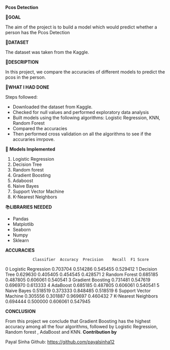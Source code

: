 **Pcos Detection**

🎯**GOAL**

The aim of the project is to build a model which would predict whether a person has the Pcos Detection

🧵**DATASET**

The dataset was taken from the Kaggle.

🧾**DESCRIPTION**

In this project, we compare the accuracies of different models to predict the pcos in the person.

🧮**WHAT I HAD DONE**

Steps followed:
* Downloaded the dataset from Kaggle.
* Checked for null values and performed exploratory data analysis
* Built models using the following algorithms: Logistic Regression, KNN, Random Forest
* Compared the accuracies
* Then performed cross validation on all the algorithms to see if the accuraries imrpove.

🚀 **Models Implemented**

1) Logistic Regression
2) Decision Tree
3) Random forest
4) Gradient Boosting
5) Adaboost
6) Naive Bayes
7) Support Vector Machine
8) K-Nearest Neighbors

📚**LIBRARIES NEEDED**

* Pandas
* Matplotlib
* Seaborn
* Numpy
* Sklearn



**ACCURACIES**

                Classifier  Accuracy  Precision    Recall  F1 Score
0     Logistic Regression  0.703704   0.514286  0.545455  0.529412
1           Decision Tree  0.629630   0.405405  0.454545  0.428571
2           Random Forest  0.685185   0.487805  0.606061  0.540541
3       Gradient Boosting  0.731481   0.547619  0.696970  0.613333
4                AdaBoost  0.685185   0.487805  0.606061  0.540541
5             Naive Bayes  0.518519   0.373333  0.848485  0.518519
6  Support Vector Machine  0.305556   0.301887  0.969697  0.460432
7     K-Nearest Neighbors  0.694444   0.500000  0.606061  0.547945


**CONCLUSION**

From this project we conclude that Gradient Boosting has the highest accuracy among all the four algorithms, followed by  Logistic Regression, Random forest , AdaBoost and KNN.
**Contribution by**

Payal Sinha
Github: https://github.com/payalsinha12
